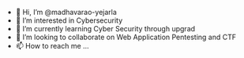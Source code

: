 - 👋 Hi, I’m @madhavarao-yejarla
- 👀 I’m interested in Cybersecurity
- 🌱 I’m currently learning Cyber Security through upgrad
- 💞️ I’m looking to collaborate on Web Application Pentesting and CTF
- 📫 How to reach me ...

<!---
madhavarao-yejarla/madhavarao-yejarla is a ✨ special ✨ repository because its `README.md` (this file) appears on your GitHub profile.
You can click the Preview link to take a look at your changes.
--->
